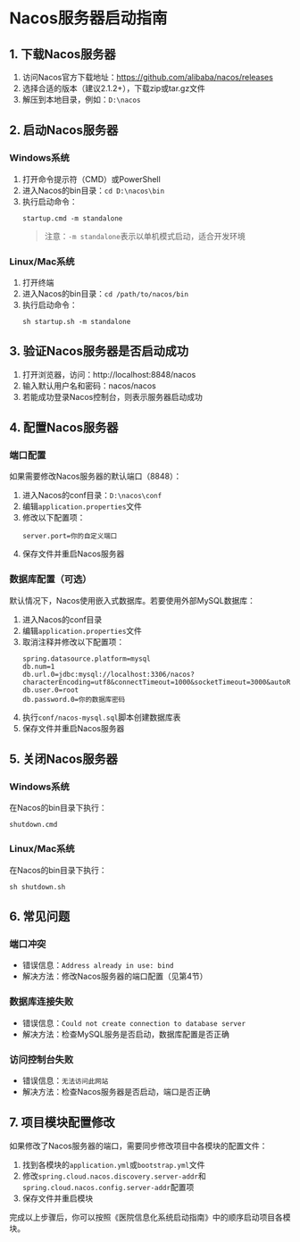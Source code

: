 # Nacos服务器启动指南

## 1. 下载Nacos服务器
1. 访问Nacos官方下载地址：https://github.com/alibaba/nacos/releases
2. 选择合适的版本（建议2.1.2+），下载zip或tar.gz文件
3. 解压到本地目录，例如：`D:\nacos`

## 2. 启动Nacos服务器
### Windows系统
1. 打开命令提示符（CMD）或PowerShell
2. 进入Nacos的bin目录：`cd D:\nacos\bin`
3. 执行启动命令：
   ```
   startup.cmd -m standalone
   ```
   > 注意：`-m standalone`表示以单机模式启动，适合开发环境

### Linux/Mac系统
1. 打开终端
2. 进入Nacos的bin目录：`cd /path/to/nacos/bin`
3. 执行启动命令：
   ```
   sh startup.sh -m standalone
   ```

## 3. 验证Nacos服务器是否启动成功
1. 打开浏览器，访问：http://localhost:8848/nacos
2. 输入默认用户名和密码：nacos/nacos
3. 若能成功登录Nacos控制台，则表示服务器启动成功

## 4. 配置Nacos服务器
### 端口配置
如果需要修改Nacos服务器的默认端口（8848）：
1. 进入Nacos的conf目录：`D:\nacos\conf`
2. 编辑`application.properties`文件
3. 修改以下配置项：
   ```properties
   server.port=你的自定义端口
   ```
4. 保存文件并重启Nacos服务器

### 数据库配置（可选）
默认情况下，Nacos使用嵌入式数据库。若要使用外部MySQL数据库：
1. 进入Nacos的conf目录
2. 编辑`application.properties`文件
3. 取消注释并修改以下配置项：
   ```properties
   spring.datasource.platform=mysql
   db.num=1
   db.url.0=jdbc:mysql://localhost:3306/nacos?characterEncoding=utf8&connectTimeout=1000&socketTimeout=3000&autoReconnect=true&useUnicode=true&useSSL=false&serverTimezone=UTC
   db.user.0=root
   db.password.0=你的数据库密码
   ```
4. 执行`conf/nacos-mysql.sql`脚本创建数据库表
5. 保存文件并重启Nacos服务器

## 5. 关闭Nacos服务器
### Windows系统
在Nacos的bin目录下执行：
```
shutdown.cmd
```

### Linux/Mac系统
在Nacos的bin目录下执行：
```
sh shutdown.sh
```

## 6. 常见问题
### 端口冲突
- 错误信息：`Address already in use: bind`
- 解决方法：修改Nacos服务器的端口配置（见第4节）

### 数据库连接失败
- 错误信息：`Could not create connection to database server`
- 解决方法：检查MySQL服务是否启动，数据库配置是否正确

### 访问控制台失败
- 错误信息：`无法访问此网站`
- 解决方法：检查Nacos服务器是否启动，端口是否正确

## 7. 项目模块配置修改
如果修改了Nacos服务器的端口，需要同步修改项目中各模块的配置文件：
1. 找到各模块的`application.yml`或`bootstrap.yml`文件
2. 修改`spring.cloud.nacos.discovery.server-addr`和`spring.cloud.nacos.config.server-addr`配置项
3. 保存文件并重启模块

完成以上步骤后，你可以按照《医院信息化系统启动指南》中的顺序启动项目各模块。